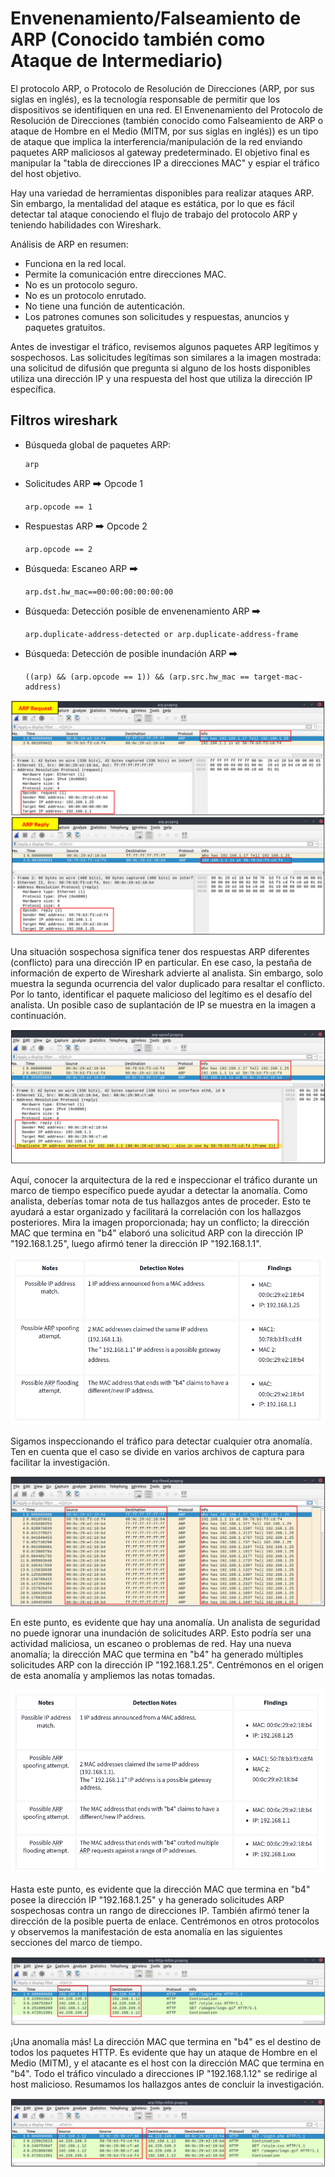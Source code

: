 

# Envenenamiento/Falseamiento de ARP (Conocido también como Ataque de Intermediario)

El protocolo ARP, o Protocolo de Resolución de Direcciones (ARP, por sus siglas en inglés), es la tecnología responsable de permitir que los dispositivos se identifiquen en una red. El Envenenamiento del Protocolo de Resolución de Direcciones (también conocido como Falseamiento de ARP o ataque de Hombre en el Medio (MITM, por sus siglas en inglés)) es un tipo de ataque que implica la interferencia/manipulación de la red enviando paquetes ARP maliciosos al gateway predeterminado. El objetivo final es manipular la "tabla de direcciones IP a direcciones MAC" y espiar el tráfico del host objetivo.

Hay una variedad de herramientas disponibles para realizar ataques ARP. Sin embargo, la mentalidad del ataque es estática, por lo que es fácil detectar tal ataque conociendo el flujo de trabajo del protocolo ARP y teniendo habilidades con Wireshark.

Análisis de ARP en resumen:
- Funciona en la red local.
- Permite la comunicación entre direcciones MAC.
- No es un protocolo seguro.
- No es un protocolo enrutado.
- No tiene una función de autenticación.
- Los patrones comunes son solicitudes y respuestas, anuncios y paquetes gratuitos.

Antes de investigar el tráfico, revisemos algunos paquetes ARP legítimos y sospechosos. Las solicitudes legítimas son similares a la imagen mostrada: una solicitud de difusión que pregunta si alguno de los hosts disponibles utiliza una dirección IP y una respuesta del host que utiliza la dirección IP específica.


## Filtros wireshark
- Búsqueda global de paquetes ARP:
  ```
  arp
  ```

- Solicitudes ARP 🠲 Opcode 1
  ```
  arp.opcode == 1
  ```

- Respuestas ARP 🠲 Opcode 2
  ```
  arp.opcode == 2
  ```

- Búsqueda: Escaneo ARP 🠲
  ```
  arp.dst.hw_mac==00:00:00:00:00:00
  ```

- Búsqueda: Detección posible de envenenamiento ARP 🠲
  ```
  arp.duplicate-address-detected or arp.duplicate-address-frame
  ```


- Búsqueda: Detección de posible inundación ARP 🠲
  ```
  ((arp) && (arp.opcode == 1)) && (arp.src.hw_mac == target-mac-address)
  ```

![](capturas/arp-lab-tryhackme.png)


Una situación sospechosa significa tener dos respuestas ARP diferentes (conflicto) para una dirección IP en particular. En ese caso, la pestaña de información de experto de Wireshark advierte al analista. Sin embargo, solo muestra la segunda ocurrencia del valor duplicado para resaltar el conflicto. Por lo tanto, identificar el paquete malicioso del legítimo es el desafío del analista. Un posible caso de suplantación de IP se muestra en la imagen a continuación.

![](capturas/arp-lab-tryhackme-2.png)


Aquí, conocer la arquitectura de la red e inspeccionar el tráfico durante un marco de tiempo específico puede ayudar a detectar la anomalía. Como analista, deberías tomar nota de tus hallazgos antes de proceder. Esto te ayudará a estar organizado y facilitará la correlación con los hallazgos posteriores. Mira la imagen proporcionada; hay un conflicto; la dirección MAC que termina en "b4" elaboró una solicitud ARP con la dirección IP "192.168.1.25", luego afirmó tener la dirección IP "192.168.1.1".

![](capturas/arp-lab-tryhackme-3.png)


Sigamos inspeccionando el tráfico para detectar cualquier otra anomalía. Ten en cuenta que el caso se divide en varios archivos de captura para facilitar la investigación.

![](capturas/arp-lab-tryhackme-4.png)


En este punto, es evidente que hay una anomalía. Un analista de seguridad no puede ignorar una inundación de solicitudes ARP. Esto podría ser una actividad maliciosa, un escaneo o problemas de red. Hay una nueva anomalía; la dirección MAC que termina en "b4" ha generado múltiples solicitudes ARP con la dirección IP "192.168.1.25". Centrémonos en el origen de esta anomalía y ampliemos las notas tomadas.

![](capturas/arp-lab-tryhackme-5.png)



Hasta este punto, es evidente que la dirección MAC que termina en "b4" posee la dirección IP "192.168.1.25" y ha generado solicitudes ARP sospechosas contra un rango de direcciones IP. También afirmó tener la dirección de la posible puerta de enlace. Centrémonos en otros protocolos y observemos la manifestación de esta anomalía en las siguientes secciones del marco de tiempo.

![](capturas/arp-lab-tryhackme-6.png)


¡Una anomalía más! La dirección MAC que termina en "b4" es el destino de todos los paquetes HTTP. Es evidente que hay un ataque de Hombre en el Medio (MITM), y el atacante es el host con la dirección MAC que termina en "b4". Todo el tráfico vinculado a direcciones IP "192.168.1.12" se redirige al host malicioso. Resumamos los hallazgos antes de concluir la investigación.

![](capturas/arp-lab-tryhackme-7.png)

